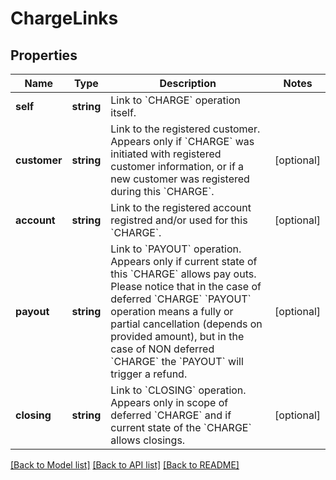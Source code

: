 # ChargeLinks

## Properties
Name | Type | Description | Notes
------------ | ------------- | ------------- | -------------
**self** | **string** | Link to &#x60;CHARGE&#x60; operation itself. | 
**customer** | **string** | Link to the registered customer. Appears only if &#x60;CHARGE&#x60; was initiated with registered customer information, or if a new customer was registered during this &#x60;CHARGE&#x60;. | [optional] 
**account** | **string** | Link to the registered account registred and/or used for this &#x60;CHARGE&#x60;. | [optional] 
**payout** | **string** | Link to &#x60;PAYOUT&#x60; operation. Appears only if current state of this &#x60;CHARGE&#x60; allows pay outs. Please notice that in the case of deferred &#x60;CHARGE&#x60; &#x60;PAYOUT&#x60; operation means a fully or partial cancellation (depends on provided amount), but in the case of NON deferred &#x60;CHARGE&#x60; the &#x60;PAYOUT&#x60; will trigger a refund. | [optional] 
**closing** | **string** | Link to &#x60;CLOSING&#x60; operation. Appears only in scope of deferred &#x60;CHARGE&#x60; and if current state of the &#x60;CHARGE&#x60; allows closings. | [optional] 

[[Back to Model list]](../README.md#documentation-for-models) [[Back to API list]](../README.md#documentation-for-api-endpoints) [[Back to README]](../README.md)


